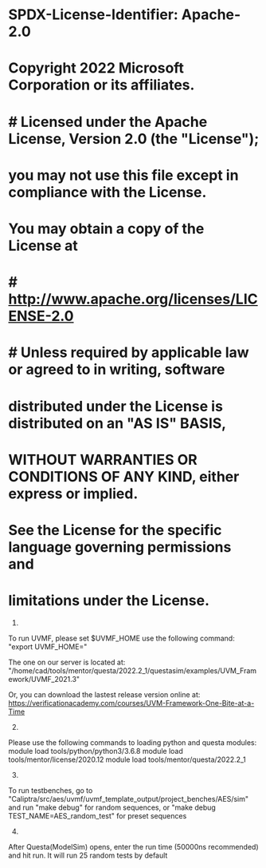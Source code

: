 # SPDX-License-Identifier: Apache-2.0
# Copyright 2022 Microsoft Corporation or its affiliates.
# # Licensed under the Apache License, Version 2.0 (the "License");
# you may not use this file except in compliance with the License.
# You may obtain a copy of the License at
# # http://www.apache.org/licenses/LICENSE-2.0 
# # Unless required by applicable law or agreed to in writing, software
# distributed under the License is distributed on an "AS IS" BASIS,
# WITHOUT WARRANTIES OR CONDITIONS OF ANY KIND, either express or implied.
# See the License for the specific language governing permissions and
# limitations under the License.
1.
To run UVMF, please set $UVMF_HOME use the following command:
"export UVMF_HOME=<path to UVMF home directory>"

The one on our server is located at:
"/home/cad/tools/mentor/questa/2022.2_1/questasim/examples/UVM_Framework/UVMF_2021.3"

Or, you can download the lastest release version online at: https://verificationacademy.com/courses/UVM-Framework-One-Bite-at-a-Time

2.
Please use the following commands to loading python and questa modules:
module load tools/python/python3/3.6.8
module load tools/mentor/license/2020.12
module load tools/mentor/questa/2022.2_1

3.
To run testbenches, go to "Caliptra/src/aes/uvmf/uvmf_template_output/project_benches/AES/sim"
and run "make debug" for random sequences, or "make debug TEST_NAME=AES_random_test" for preset sequences

4.
After Questa(ModelSim) opens, enter the run time (50000ns recommended) and hit run. It will run 25 random tests by default
